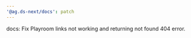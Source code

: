 ```yaml
---
'@ag.ds-next/docs': patch
---
```


docs: Fix Playroom links not working and returning not found 404 error.
